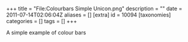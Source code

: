 +++
title = "File:Colourbars Simple Unicon.png"
description = ""
date = 2011-07-14T02:06:04Z
aliases = []
[extra]
id = 10094
[taxonomies]
categories = []
tags = []
+++

A simple example of colour bars
